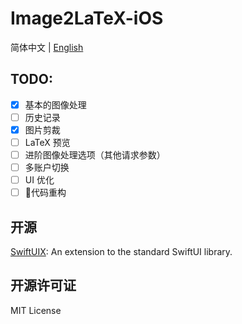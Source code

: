 # Image2LaTeX-iOS

简体中文 | [English](https://github.com/Butanediol/Image2LaTeX-iOS)

## TODO:

- [x] 基本的图像处理
- [ ] 历史记录
- [x] 图片剪裁
- [ ] LaTeX 预览
- [ ] 进阶图像处理选项（其他请求参数）
- [ ] 多账户切换
- [ ] UI 优化
- [ ] 💩代码重构

## 开源

[SwiftUIX](https://github.com/SwiftUIX/SwiftUIX): An extension to the standard SwiftUI library.

## 开源许可证

MIT License
